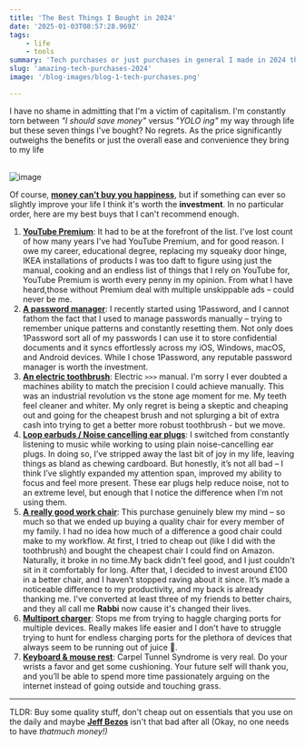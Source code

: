 ```yaml
---
title: 'The Best Things I Bought in 2024'
date: '2025-01-03T08:57:28.969Z'
tags:
    - life
    - tools
summary: 'Tech purchases or just purchases in general I made in 2024 that have made my life easier.'
slug: 'amazing-tech-purchases-2024'
image: '/blog-images/blog-1-tech-purchases.png'

---
```


I have no shame in admitting that I'm a victim of capitalism. I'm constantly torn between *"I should save money"* versus *"YOLO ing"* my way through life but these seven things I've bought? No regrets. As the price significantly outweighs the benefits or just the overall ease and convenience they bring to my life<br/><br/>

![image](/blog-images/blog-1-tech-purchases.png)

Of course, **[money can't buy you happiness](https://www.youtube.com/watch?v=qMxX-QOV9tI&ab_channel=JessieJVEVO)**, but if something can ever so slightly improve your life I think it's worth the **investment**. In no particular order, here are my best buys that I can't recommend enough.
1. **[YouTube Premium](https://www.youtube.com/premium)**: It had to be at the forefront of the list. I've lost count of how many years I've had YouTube Premium, and for good reason.
I owe my career, educational degree, replacing my squeaky door hinge, IKEA installations of products I was too daft to figure using just the manual, cooking and an endless list of things that I rely on YouTube for, YouTube Premium is worth every penny in my opinion. From what I have heard,those without Premium deal with multiple unskippable ads – could never be me.
2. **[A password manager](https://www.doherty.co.uk/blog/the-benefits-of-a-password-manager/)**: I recently started using 1Password, and I cannot fathom the fact that I used to manage passwords manually – trying to remember unique patterns and constantly resetting them.
Not only does 1Password sort all of my passwords I can use it to store confidential documents and it syncs effortlessly across my iOS, Windows, macOS, and Android devices. While I chose 1Password, any reputable password manager is worth the investment.
3. **[An electric toothbrush](https://amzn.eu/d/bz2FGw3)**: Electric `>>>` manual. I'm sorry I ever doubted a machines ability to match the precision I could achieve manually. This was an industrial revolution vs the stone age moment for me. My teeth feel cleaner and whiter. My only regret is being a skeptic and cheaping out and going for the cheapest brush and not splurging a bit of extra cash into trying to get a better more robust toothbrush - but we move.
4. **[Loop earbuds / Noise cancelling ear plugs](https://amzn.eu/d/fbGLNKc)**: I switched from constantly listening to music while working to using plain noise-cancelling ear plugs. In doing so, I’ve stripped away the last bit of joy in my life, leaving things as bland as chewing cardboard.
But honestly, it’s not all bad – I think I’ve slightly expanded my attention span, improved my ability to focus and feel more present. These ear plugs help reduce noise, not to an extreme level, but enough that I notice the difference when I’m not using them.
5. **[A really good work chair](https://amzn.eu/d/fMjre2s)**: This purchase genuinely blew my mind – so much so that we ended up buying a quality chair for every member of my family. I had no idea how much of a difference a good chair could make to my workflow. At first, I tried to cheap out (like I did with the toothbrush) and bought the cheapest chair I could find on Amazon. Naturally, it broke in no time.My back didn't feel good, and I just couldn't sit in it comfortably for long. After that, I decided to invest around £100 in a better chair, and I haven’t stopped raving about it since. It’s made a noticeable difference to my productivity, and my back is already thanking me. I've converted at least three of my friends to better chairs, and they all call me **Rabbi** now cause it's changed their lives.
6. **[Multiport charger](https://amzn.eu/d/jhStDY7)**: Stops me from trying to haggle charging ports for multiple devices. Really makes life easier and I don't have to struggle trying to hunt for endless charging ports for the plethora of devices that always seem to be running out of juice 🥤.
7. **[Keyboard & mouse rest](https://amzn.eu/d/9BAIaUT)**: Carpel Tunnel Syndrome is very real. Do your wrists a favor and get some cushioning. Your future self will thank you, and you’ll be able to spend more time passionately arguing on the internet instead of going outside and touching grass.

---
TLDR: Buy some quality stuff, don't cheap out on essentials that you use on the daily and maybe **[Jeff Bezos](https://mkorostoff.github.io/1-pixel-wealth/)** isn't that bad after all (Okay, no one needs to have <em>that<em>much money!)
